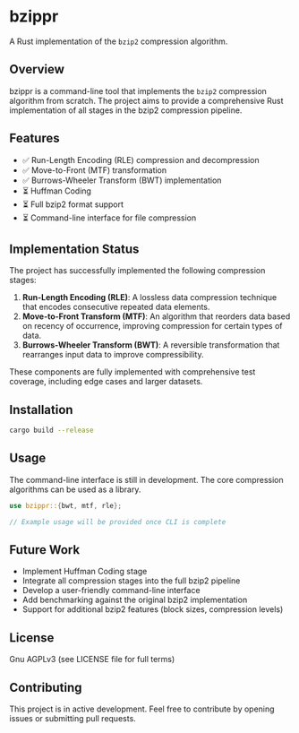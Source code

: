 # bzippr

A Rust implementation of the `bzip2` compression algorithm.

## Overview

bzippr is a command-line tool that implements the `bzip2` compression algorithm from scratch. The project aims to provide a comprehensive Rust implementation of all stages in the bzip2 compression pipeline.

## Features

- ✅ Run-Length Encoding (RLE) compression and decompression
- ✅ Move-to-Front (MTF) transformation
- ✅ Burrows-Wheeler Transform (BWT) implementation
- ⏳ Huffman Coding
- ⏳ Full bzip2 format support
- ⏳ Command-line interface for file compression

## Implementation Status

The project has successfully implemented the following compression stages:

1. **Run-Length Encoding (RLE)**: A lossless data compression technique that encodes consecutive repeated data elements.
2. **Move-to-Front Transform (MTF)**: An algorithm that reorders data based on recency of occurrence, improving compression for certain types of data.
3. **Burrows-Wheeler Transform (BWT)**: A reversible transformation that rearranges input data to improve compressibility.

These components are fully implemented with comprehensive test coverage, including edge cases and larger datasets.

## Installation

```bash
cargo build --release
```

## Usage

The command-line interface is still in development. The core compression algorithms can be used as a library.

```rust
use bzippr::{bwt, mtf, rle};

// Example usage will be provided once CLI is complete
```

## Future Work

- Implement Huffman Coding stage
- Integrate all compression stages into the full bzip2 pipeline
- Develop a user-friendly command-line interface
- Add benchmarking against the original bzip2 implementation
- Support for additional bzip2 features (block sizes, compression levels)

## License

Gnu AGPLv3 (see LICENSE file for full terms)

## Contributing

This project is in active development. Feel free to contribute by opening issues or submitting pull requests.
